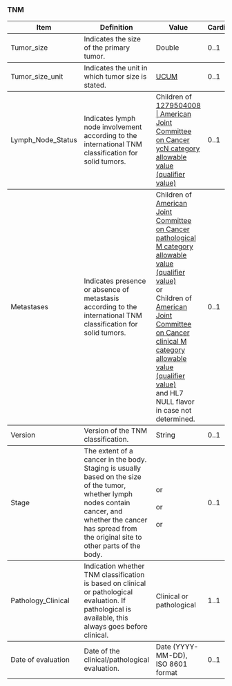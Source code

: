 ### TNM

<table>
    <thead>
        <tr>
            <th>Item</th>
            <th>Definition</th>
            <th>Value</th>
            <th>Cardinality</th>
        </tr>
    </thead>
    <tbody>
        <tr>
            <td>Tumor_size</td>
            <td>Indicates the size of the primary tumor.</td>
            <td>Double</td>
            <td>0..1</td>
        </tr>
    <tbody>
        <tr>
            <td>Tumor_size_unit</td>
            <td>Indicates the unit in which tumor size is stated.</td>
            <td><a href="https://ucum.org/">UCUM</a></td>
            <td>0..1</td>
        </tr>
    <tbody>
        <tr>
            <td>Lymph_Node_Status</td>
            <td>Indicates lymph node involvement according to the international TNM classification for solid tumors.</td>
            <td>Children of <a href="https://browser.ihtsdotools.org/?perspective=full&conceptId1=1279504008&edition=MAIN/2024-11-01&release=&languages=en&latestRedirect=false">1279504008 | American Joint Committee on Cancer ycN category allowable value (qualifier value)</a></td>
            <td>0..1</td>
        </tr>
    <tbody>
        <tr>
            <td>Metastases</td>
            <td>Indicates presence or absence of metastasis according to the international TNM classification for solid tumors.</td>
            <td>Children of <a href="https://browser.ihtsdotools.org/?perspective=full&conceptId1=1222587001&edition=MAIN&release=&languages=en">American Joint Committee on Cancer pathological M category allowable value (qualifier value)</a> <br> or <br> Children of <a href="https://browser.ihtsdotools.org/?perspective=full&conceptId1=1222591006&edition=MAIN&release=&languages=en"> American Joint Committee on Cancer clinical M category allowable value (qualifier value)</a>  <br> and HL7 NULL flavor in case not determined.</td>
            <td>0..1</td>
        </tr>
    <tbody>
        <tr>
            <td>Version</td>
            <td>Version of the TNM classification.</td>
            <td>String</td>
            <td>0..1</td>
        </tr>
    <tbody>
        <tr>
            <td>Stage</td>
            <td>The extent of a cancer in the body. Staging is usually based on the size of the tumor, whether lymph nodes contain cancer, and whether the cancer has spread from the original site to other parts of the body.</td>
            <td><a href=""></a> <br> or <br>
            <a href=""></a> <br> or
            <br> <a href=""></a> <br> or
            <br> <a href=""></a></td>
            <td>0..1</td>
        </tr>
    <tbody>
        <tr>
            <td>Pathology_Clinical</td>
            <td>Indication whether TNM classification is based on clinical or pathological evaluation. If pathological is available, this always goes before clinical.</td>
            <td>Clinical or pathological</td>
            <td>1..1</td>
        </tr>
    <tbody>
        <tr>
            <td>Date of evaluation</td>
            <td>Date of the clinical/pathological evaluation.</td>
            <td>Date (YYYY-MM-DD), ISO 8601 format</td>
            <td>0..1</td>
        </tr>                     
    </tbody>
</table>